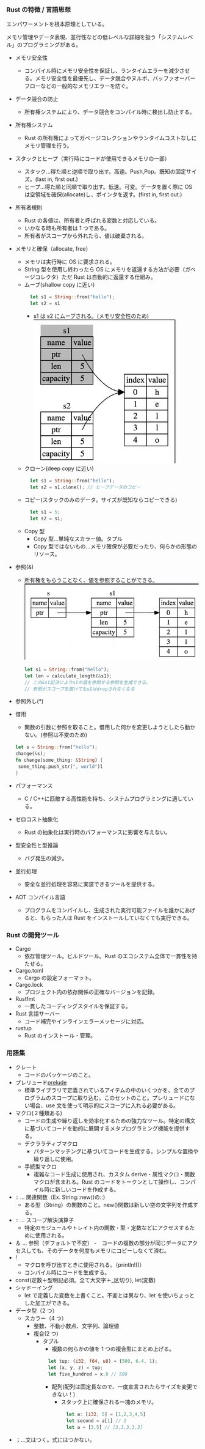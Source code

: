 ### Rust の特徴 / 言語思想

エンパワーメントを根本原理としている。

メモリ管理やデータ表現、並行性などの低レベルな詳細を扱う「システムレベル」のプログラミングがある。

- メモリ安全性
  - コンパイル時にメモリ安全性を保証し、ランタイムエラーを減少させる。メモリ安全性を最優先し、データ競合やヌルポ、バッファオーバーフローなどの一般的なメモリエラーを防ぐ。
- データ競合の防止
  - 所有権システムにより、データ競合をコンパイル時に検出し防止する。
- 所有権システム
  - Rust の所有権によってガベージコレクションやランタイムコストなしにメモリ管理を行う。
- スタックとヒープ（実行時にコードが使用できるメモリの一部）
  - スタック...得た順と逆順で取り出す。高速。Push,Pop。既知の固定サイズ。(last in, first out.)
  - ヒープ...得た順と同順で取り出す。低速。可変。データを置く際に OS は空領域を確保(allocate)し、ポインタを返す。(first in, first out.)
- 所有者規則
  - Rust の各値は、所有者と呼ばれる変数と対応している。
  - いかなる時も所有者は 1 つである。
  - 所有者がスコープから外れたら、値は破棄される。
- メモリと確保（allocate, free）
  - メモリは実行時に OS に要求される。
  - String 型を使用し終わったら OS にメモリを返還する方法が必要（ガベージコレクタ）ただ Rust は自動的に返還する仕組み。
  - ムーブ(shallow copy に近い)
    ```rust
      let s1 = String::from("hello");
      let s2 = s1
    ```
    - s1 は s2 にムーブされる。(メモリ安全性のため)
      ![Alt text](<images/Screen Shot 2023-12-25 at 9.45.16 AM.png>)
  - クローン(deep copy に近い)
    ```rust
      let s1 = String::from("hello");
      let s2 = s1.clone(); // ヒープデータのコピー
    ```
  - コピー(スタックのみのデータ。サイズが既知ならコピーできる)
    ```rust
      let s1 = 5;
      let s2 = s1;
    ```
  - Copy 型
    - Copy 型...単純なスカラー値。タプル
    - Copy 型ではないもの...メモリ確保が必要だったり、何らかの形態のリソース。
- 参照(&)
  - 所有権をもらうことなく、値を参照することができる。
    ![Alt text](<images/Screen Shot 2023-12-25 at 1.08.22 PM.png>)
    ```rust
    let s1 = String::from("hello");
    let len = calculate_length(&s1);
    // この&s1記法によりs1の値を参照する参照を生成できる。
    // 参照がスコープを抜けてもs1はdropされなくなる
    ```
- 参照外し(\*)
- 借用

  - 関数の引数に参照を取ること。借用した何かを変更しようとしたら動かない。(参照は不変のため)

  ```rust
  let s = String::from("hello");
  change(&s);
  fn change(some_thing: &String) {
   some_thing.push_str(", world")l
  }
  ```

- パフォーマンス
  - C / C++に匹敵する高性能を持ち、システムプログラミングに適している。
- ゼロコスト抽象化
  - Rust の抽象化は実行時のパフォーマンスに影響を与えない。
- 型安全性と型推論
  - バグ発生の減少。
- 並行処理
  - 安全な並行処理を容易に実装できるツールを提供する。
- AOT コンパイル言語
  - プログラムをコンパイルし、生成された実行可能ファイルを誰かにあげると、もらった人は Rust をインストールしていなくても実行できる。

### Rust の開発ツール

- Cargo
  - 依存管理ツール。ビルドツール。Rust のエコシステム全体で一貫性を持たせる。
- Cargo.toml
  - Cargo の設定フォーマット。
- Cargo.lock
  - プロジェクト内の依存関係の正確なバージョンを記録。
- Rustfmt
  - 一貫したコーディングスタイルを保証する。
- Rust 言語サーバー
  - コード補完やインラインエラーメッセージに対応。
- rustup
  - Rust のインストール・管理。

### 用語集

- クレート
  - コードのパッケージのこと。
- プレリュード[prelude](https://doc.rust-lang.org/std/prelude/index.html)
  - 標準ライブラリで定義されているアイテムの中のいくつかを、全てのプログラムのスコープに取り込む。このセットのこと。プレリュードにない場合、use 文を使って明示的にスコープに入れる必要がある。
- マクロ(２種類ある)
  - コードの生成や繰り返しを効率化するための強力なツール。特定の構文に基づいてコードを動的に展開するメタプログラミング機能を提供する。
  - デクララティブマクロ
    - パターンマッチングに基づいてコードを生成する。シンプルな置換や繰り返しに使用。
  - 手続型マクロ
    - 複雑なコード生成に使用され、カスタム derive・属性マクロ・関数マクロが含まれる。Rust のコードをトークンとして操作し、コンパイル時に新しいコードを作成する。
- :: ... 関連関数（Ex. String::new()の::）
  - ある型（String）の関数のこと。new()関数は新しい空の文字列を作成する。
- :: ... スコープ解決演算子
  - 特定のモジュールやトレイト内の関数・型・定数などにアクセスするために使用される。
- ＆ ... 参照（デフォルトで不変） -　コードの複数の部分が同じデータにアクセスしても、そのデータを何度もメモリにコピーしなくて済む。
- !
  - マクロを呼び出すときに使用される。（println!()）
  - コンパイル時にコードを生成する。
- const(定数＋型明記必須。全て大文字＋\_区切り), let(変数)
- シャドーイング
  - let で定義した変数を上書くこと。不変とは異なり、let を使いちょっとした加工ができる。
- データ型（2 つ）
  - スカラー（4 つ）
    - 整数、不動小数点、文字列、論理値
    - 複合(2 つ)
      - タプル
        - 複数の何らかの値を 1 つの複合型にまとめ上げる。
        ```rust
          let tup: (i32, f64, u8) = (500, 6.4, 1);
          let (x, y, z) = tup;
          let five_hundred = x.0 // 500
        ```
        - 配列(配列は固定長なので、一度宣言されたらサイズを変更できない！)
          - スタック上に確保される一塊のメモリ。
            ```rust
              let a: [i32, 5] = [1,2,3,4,5]
              let second = a[1] // 2
              let a = [3,5] // [3,3,3,3,3]
            ```
- ；...文はつく。式にはつかない。
